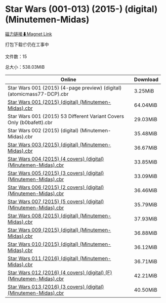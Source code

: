 # Star Wars (001-013) (2015-) (digital) (Minutemen-Midas)

[磁力链接⬇Magnet Link](magnet:?xt=urn:btih:c7c70056c2ff1332d81aab503f047479a7ffc4f4&dn=Star%20Wars%20%28001-013%29%20%282015-%29%20%28digital%29%20%28Minutemen-Midas%29)

打包下载📦仍在工事中

文件数：15

总大小：538.03MiB

Online | Download
--- | ---
Star Wars 001 (2015) (4-page preview) (digital) (atomicmass77-DCP).cbr | 3.25MiB
[Star Wars 001 (2015) (digital) (Minutemen-Midas).cbr](https://github.com/alicewish/markdown/blob/master/comic/Star-Wars-001-2015-digital-Minutemen-Midas-cbr.md) | 64.04MiB
Star Wars 001 (2015) 53 Different Variant Covers Only (b0bafett).cbr | 29.03MiB
Star Wars 002 (2015) (digital) (Minutemen-Midas).cbr | 35.48MiB
[Star Wars 003 (2015) (digital) (Minutemen-Midas).cbr](https://github.com/alicewish/markdown/blob/master/comic/Star-Wars-003-2015-digital-Minutemen-Midas-cbr.md) | 36.67MiB
[Star Wars 004 (2015) (4 covers) (digital) (Minutemen-Midas).cbr](https://github.com/alicewish/markdown/blob/master/comic/Star-Wars-004-2015-4-covers-digital-Minutemen-Midas-cbr.md) | 33.85MiB
[Star Wars 005 (2015) (3 covers) (digital) (Minutemen-Midas).cbr](https://github.com/alicewish/markdown/blob/master/comic/Star-Wars-005-2015-3-covers-digital-Minutemen-Midas-cbr.md) | 33.09MiB
[Star Wars 006 (2015) (2 covers) (digital) (Minutemen-Midas).cbr](https://github.com/alicewish/markdown/blob/master/comic/Star-Wars-006-2015-2-covers-digital-Minutemen-Midas-cbr.md) | 36.46MiB
[Star Wars 007 (2015) (5 covers) (digital) (Minutemen-Midas).cbr](https://github.com/alicewish/markdown/blob/master/comic/Star-Wars-007-2015-5-covers-digital-Minutemen-Midas-cbr.md) | 35.79MiB
[Star Wars 008 (2015) (digital) (Minutemen-Midas).cbr](https://github.com/alicewish/markdown/blob/master/comic/Star-Wars-008-2015-digital-Minutemen-Midas-cbr.md) | 37.93MiB
[Star Wars 009 (2015) (digital) (Minutemen-Midas).cbr](https://github.com/alicewish/markdown/blob/master/comic/Star-Wars-009-2015-digital-Minutemen-Midas-cbr.md) | 36.88MiB
[Star Wars 010 (2015) (digital) (Minutemen-Midas).cbr](https://github.com/alicewish/markdown/blob/master/comic/Star-Wars-010-2015-digital-Minutemen-Midas-cbr.md) | 36.12MiB
[Star Wars 011 (2016) (digital) (Minutemen-Midas).cbr](https://github.com/alicewish/markdown/blob/master/comic/Star-Wars-011-2016-digital-Minutemen-Midas-cbr.md) | 36.71MiB
[Star Wars 012 (2016) (4 covers) (digital) (F) (Minutemen-Midas).cbr](https://github.com/alicewish/markdown/blob/master/comic/Star-Wars-012-2016-4-covers-digital-F-Minutemen-Midas-cbr.md) | 42.21MiB
[Star Wars 013 (2016) (3 covers) (digital) (Minutemen-Midas).cbr](https://github.com/alicewish/markdown/blob/master/comic/Star-Wars-013-2016-3-covers-digital-Minutemen-Midas-cbr.md) | 40.50MiB